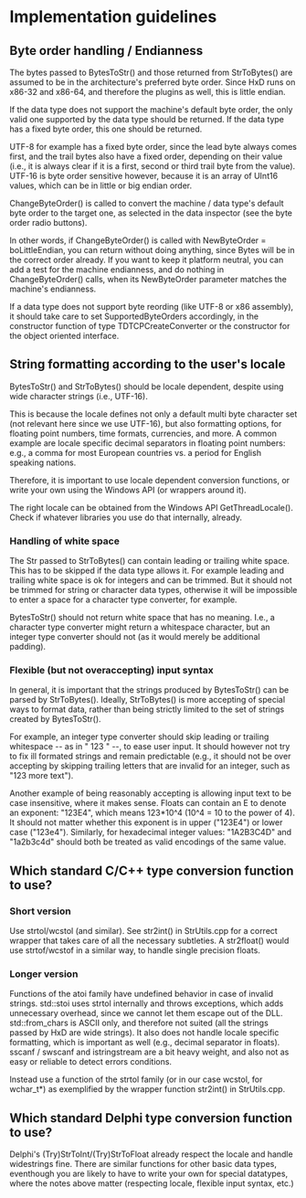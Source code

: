 # Implementation guidelines

## Byte order handling / Endianness

The bytes passed to BytesToStr() and those returned from StrToBytes() are
assumed to be in the architecture's preferred byte order. Since HxD runs on
x86-32 and x86-64, and therefore the plugins as well, this is little endian.

If the data type does not support the machine's default byte order, the only
valid one supported by the data type should be returned. If the data type has a
fixed byte order, this one should be returned.

UTF-8 for example has a fixed byte order, since the lead byte always comes
first, and the trail bytes also have a fixed order, depending on their value
(i.e., it is always clear if it is a first, second or third trail byte from the
value). UTF-16 is byte order sensitive however, because it is an array of UInt16
values, which can be in little or big endian order.

ChangeByteOrder() is called to convert the machine / data type's default byte
order to the target one, as selected in the data inspector (see the byte order
radio buttons).

In other words, if ChangeByteOrder() is called with NewByteOrder =
boLittleEndian, you can return without doing anything, since Bytes will be in
the correct order already. If you want to keep it platform neutral, you can add
a test for the machine endianness, and do nothing in ChangeByteOrder() calls,
when its NewByteOrder parameter matches the machine's endianness.

If a data type does not support byte reording (like UTF-8 or x86 assembly), it
should take care to set SupportedByteOrders accordingly, in the constructor
function of type TDTCPCreateConverter or the constructor for the object oriented
interface.

## String formatting according to the user's locale

BytesToStr() and StrToBytes() should be locale dependent, despite using wide
character strings (i.e., UTF-16).

This is because the locale defines not only a default multi byte character set
(not relevant here since we use UTF-16), but also formatting options, for
floating point numbers, time formats, currencies, and more. A common example are
locale specific decimal separators in floating point numbers: e.g., a
comma for most European countries vs. a period for English speaking nations.

Therefore, it is important to use locale dependent conversion functions, or
write your own using the Windows API (or wrappers around it).

The right locale can be obtained from the Windows API GetThreadLocale(). Check
if whatever libraries you use do that internally, already.

### Handling of white space

The Str passed to StrToBytes() can contain leading or trailing white space. This
has to be skipped if the data type allows it. For example leading and trailing
white space is ok for integers and can be trimmed. But it should not be trimmed
for string or character data types, otherwise it will be impossible to enter a
space for a character type converter, for example.

BytesToStr() should not return white space that has no meaning. I.e., a
character type converter might return a whitespace character, but an integer
type converter should not (as it would merely be additional padding).

### Flexible (but not overaccepting) input syntax

In general, it is important that the strings produced by BytesToStr() can be
parsed by StrToBytes(). Ideally, StrToBytes() is more accepting of special
ways to format data, rather than being strictly limited to the set of strings
created by BytesToStr().

For example, an integer type converter should skip leading or trailing
whitespace -- as in "  123  " --, to ease user input. It should however not try
to fix ill formated strings and remain predictable (e.g., it should not be over
accepting by skipping trailing letters that are invalid for an integer, such as
"123 more text").

Another example of being reasonably accepting is allowing input text to be case
insensitive, where it makes sense. Floats can contain an E to denote an
exponent: "123E4", which means 123*10^4 (10^4 = 10 to the power of 4). It should
not matter whether this exponent is in upper ("123E4") or lower case ("123e4").
Similarly, for hexadecimal integer values: "1A2B3C4D" and "1a2b3c4d" should both
be treated as valid encodings of the same value.

## Which standard C/C++ type conversion function to use?

### Short version

Use strtol/wcstol (and similar). See str2int() in StrUtils.cpp for a correct
wrapper that takes care of all the necessary subtleties. A str2float() would use
strtof/wcstof in a similar way, to handle single precision floats.

### Longer version

Functions of the atoi family have undefined behavior in case of invalid strings.
std::stoi uses strtol internally and throws exceptions, which adds unnecessary
overhead, since we cannot let them escape out of the DLL.
std::from_chars is ASCII only, and therefore not suited (all the strings passed
by HxD are wide strings). It also does not handle locale specific formatting,
which is important as well (e.g., decimal separator in floats).
sscanf / swscanf and istringstream are a bit heavy weight, and also not as easy
or reliable to detect errors conditions.

Instead use a function of the strtol family (or in our case wcstol,
for wchar_t*) as exemplified by the wrapper function str2int() in StrUtils.cpp.


## Which standard Delphi type conversion function to use?

Delphi's (Try)StrToInt/(Try)StrToFloat already respect the locale and handle
widestrings fine. There are similar functions for other basic data types,
eventhough you are likely to have to write your own for special datatypes, where
the notes above matter (respecting locale, flexible input syntax, etc.)

